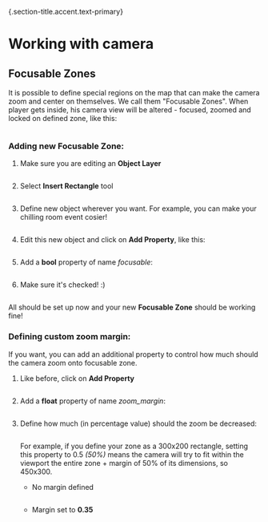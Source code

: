 {.section-title.accent.text-primary}
# Working with camera

## Focusable Zones

It is possible to define special regions on the map that can make the camera zoom and center on themselves. We call them "Focusable Zones". When player gets inside, his camera view will be altered - focused, zoomed and locked on defined zone, like this:

<div class="px-5 card rounded d-inline-block">
    <img class="document-img" src="images/camera/0_focusable_zone.png" alt="" />
</div>

### Adding new **Focusable Zone**:

1. Make sure you are editing an **Object Layer**

    <div class="px-5 card rounded d-inline-block">
        <img class="document-img" src="images/camera/1_object_layer.png" alt="" />
    </div>

2. Select **Insert Rectangle** tool

    <div class="px-5 card rounded d-inline-block">
        <img class="document-img" src="images/camera/2_rectangle_zone.png" alt="" />
    </div>

3. Define new object wherever you want. For example, you can make your chilling room event cosier!

    <div class="px-5 card rounded d-inline-block">
        <img class="document-img" src="images/camera/3_define_new_zone.png" alt="" />
    </div>

4. Edit this new object and click on **Add Property**, like this:

    <div class="px-5 card rounded d-inline-block">
        <img class="document-img" src="images/camera/4_click_add_property.png" alt="" />
    </div>

5. Add a **bool** property of name *focusable*:

    <div class="px-5 card rounded d-inline-block">
        <img class="document-img" src="images/camera/5_add_focusable_prop.png" alt="" />
    </div>

6. Make sure it's checked! :)

    <div class="px-5 card rounded d-inline-block">
        <img class="document-img" src="images/camera/6_make_sure_checked.png" alt="" />
    </div>

All should be set up now and your new **Focusable Zone** should be working fine!

### Defining custom zoom margin:

If you want, you can add an additional property to control how much should the camera zoom onto focusable zone.

1. Like before, click on **Add Property**

    <div class="px-5 card rounded d-inline-block">
        <img class="document-img" src="images/camera/4_click_add_property.png" alt="" />
    </div>

2. Add a **float** property of name *zoom_margin*:

    <div class="px-5 card rounded d-inline-block">
        <img class="document-img" src="images/camera/7_add_zoom_margin.png" alt="" />
    </div>

2. Define how much (in percentage value) should the zoom be decreased:

    <div class="px-5 card rounded d-inline-block">
        <img class="document-img" src="images/camera/8_optional_zoom_margin_defined.png" alt="" />
    </div>

    For example, if you define your zone as a 300x200 rectangle, setting this property to 0.5 *(50%)* means the camera will try to fit within the viewport the entire zone + margin of 50% of its dimensions, so 450x300.

    - No margin defined

        <div class="px-5 card rounded d-inline-block">
            <img class="document-img" src="images/camera/no_margin.png" alt="" />
        </div>

    - Margin set to **0.35**

        <div class="px-5 card rounded d-inline-block">
            <img class="document-img" src="images/camera/with_margin.png" alt="" />
        </div>